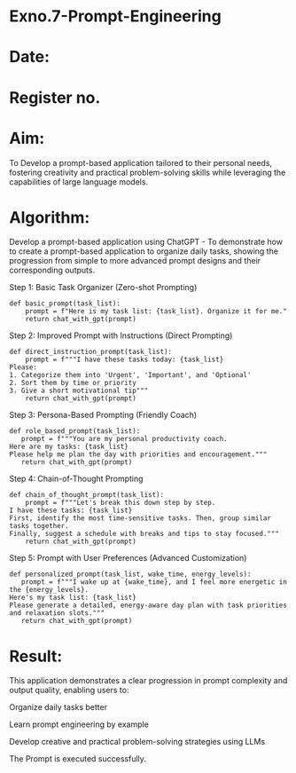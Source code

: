 # Exno.7-Prompt-Engineering
# Date:
# Register no.
# Aim: 
To Develop a prompt-based application tailored to their personal needs, fostering creativity and practical problem-solving skills while leveraging the capabilities of large language models.
# Algorithm: 
Develop a prompt-based application using ChatGPT - To demonstrate how to create a prompt-based application to organize daily tasks, showing the progression from simple to more advanced prompt designs and their corresponding outputs.

Step 1: Basic Task Organizer (Zero-shot Prompting)
```
def basic_prompt(task_list):
    prompt = f"Here is my task list: {task_list}. Organize it for me."
    return chat_with_gpt(prompt)
```
Step 2: Improved Prompt with Instructions (Direct Prompting)
```
def direct_instruction_prompt(task_list):
    prompt = f"""I have these tasks today: {task_list}
Please:
1. Categorize them into 'Urgent', 'Important', and 'Optional'
2. Sort them by time or priority
3. Give a short motivational tip"""
    return chat_with_gpt(prompt)
```
Step 3: Persona-Based Prompting (Friendly Coach)
```
def role_based_prompt(task_list):
   prompt = f"""You are my personal productivity coach.
Here are my tasks: {task_list}
Please help me plan the day with priorities and encouragement."""
   return chat_with_gpt(prompt)
```
Step 4: Chain-of-Thought Prompting
```
def chain_of_thought_prompt(task_list):
    prompt = f"""Let's break this down step by step.
I have these tasks: {task_list}
First, identify the most time-sensitive tasks. Then, group similar tasks together.
Finally, suggest a schedule with breaks and tips to stay focused."""
    return chat_with_gpt(prompt)
```
Step 5: Prompt with User Preferences (Advanced Customization)
```
def personalized_prompt(task_list, wake_time, energy_levels):
   prompt = f"""I wake up at {wake_time}, and I feel more energetic in the {energy_levels}.
Here's my task list: {task_list}
Please generate a detailed, energy-aware day plan with task priorities and relaxation slots."""
   return chat_with_gpt(prompt)
```
# Result: 
This application demonstrates a clear progression in prompt complexity and output quality, enabling users to:

Organize daily tasks better

Learn prompt engineering by example

Develop creative and practical problem-solving strategies using LLMs

The Prompt is executed successfully.

